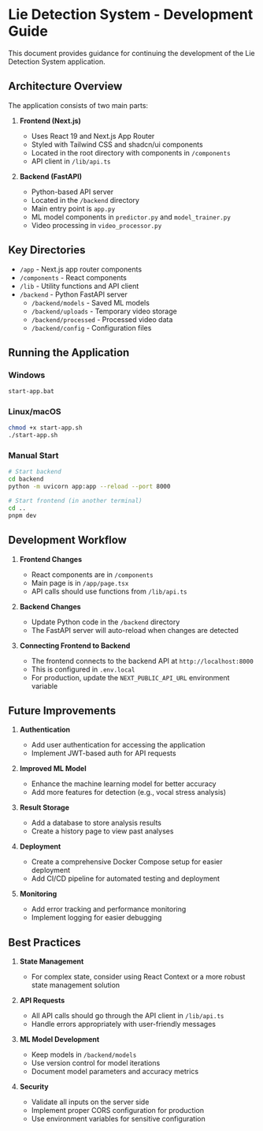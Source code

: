 # Lie Detection System - Development Guide

This document provides guidance for continuing the development of the Lie Detection System application.

## Architecture Overview

The application consists of two main parts:

1. **Frontend (Next.js)**
   - Uses React 19 and Next.js App Router
   - Styled with Tailwind CSS and shadcn/ui components
   - Located in the root directory with components in `/components`
   - API client in `/lib/api.ts`

2. **Backend (FastAPI)**
   - Python-based API server
   - Located in the `/backend` directory
   - Main entry point is `app.py`
   - ML model components in `predictor.py` and `model_trainer.py`
   - Video processing in `video_processor.py`

## Key Directories

- `/app` - Next.js app router components
- `/components` - React components
- `/lib` - Utility functions and API client
- `/backend` - Python FastAPI server
  - `/backend/models` - Saved ML models
  - `/backend/uploads` - Temporary video storage
  - `/backend/processed` - Processed video data
  - `/backend/config` - Configuration files

## Running the Application

### Windows
```bash
start-app.bat
```

### Linux/macOS
```bash
chmod +x start-app.sh
./start-app.sh
```

### Manual Start
```bash
# Start backend
cd backend
python -m uvicorn app:app --reload --port 8000

# Start frontend (in another terminal)
cd ..
pnpm dev
```

## Development Workflow

1. **Frontend Changes**
   - React components are in `/components`
   - Main page is in `/app/page.tsx`
   - API calls should use functions from `/lib/api.ts`

2. **Backend Changes**
   - Update Python code in the `/backend` directory
   - The FastAPI server will auto-reload when changes are detected

3. **Connecting Frontend to Backend**
   - The frontend connects to the backend API at `http://localhost:8000`
   - This is configured in `.env.local`
   - For production, update the `NEXT_PUBLIC_API_URL` environment variable

## Future Improvements

1. **Authentication**
   - Add user authentication for accessing the application
   - Implement JWT-based auth for API requests

2. **Improved ML Model**
   - Enhance the machine learning model for better accuracy
   - Add more features for detection (e.g., vocal stress analysis)

3. **Result Storage**
   - Add a database to store analysis results
   - Create a history page to view past analyses

4. **Deployment**
   - Create a comprehensive Docker Compose setup for easier deployment
   - Add CI/CD pipeline for automated testing and deployment

5. **Monitoring**
   - Add error tracking and performance monitoring
   - Implement logging for easier debugging

## Best Practices

1. **State Management**
   - For complex state, consider using React Context or a more robust state management solution
   
2. **API Requests**
   - All API calls should go through the API client in `/lib/api.ts`
   - Handle errors appropriately with user-friendly messages
   
3. **ML Model Development**
   - Keep models in `/backend/models`
   - Use version control for model iterations
   - Document model parameters and accuracy metrics

4. **Security**
   - Validate all inputs on the server side
   - Implement proper CORS configuration for production
   - Use environment variables for sensitive configuration
